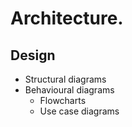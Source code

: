 # Architecture.

## Design

* Structural diagrams
* Behavioural diagrams
     * Flowcharts
     * Use case diagrams